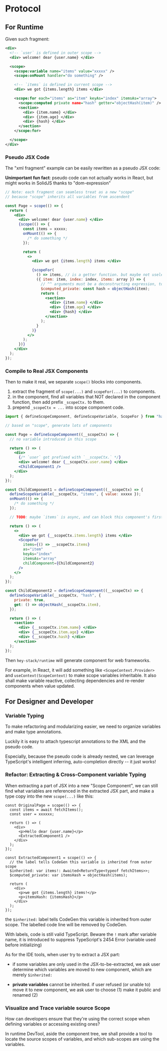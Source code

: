 # Protocol

## For Runtime

Given such fragment:

```xml
<div>
  <!-- `user` is defined in outer scope -->
  <div> welcome! dear {user.name} </div>

  <scope>
    <scope:variable name="items" value="xxxxx" />
    <scope:onMount handler="do something" />

    <!-- `items` is defined in current scope -->
    <div> we got {items.length} items </div>

    <scope:for each="items" as="item" keyAs="index" itemsAs="array">
      <scope:computed private name="hash" getter="objectHash(item)" />
      <section>
        <div> {item.name} </div>
        <div> {item.age} </div>
        <div> {hash} </div>
      </section>
    </scope:for>

  </scope>
</div>
```

### Pseudo JSX Code

The "xml fragment" example can be easily rewritten as a pseudo JSX code:

**Unimportant fun fact**: pseudo code can not actually works in React, but might works in SolidJS thanks to "dom-expression"

```jsx
// Note: each fragment can seamless treat as a new "scope"
// because "scope" inherits all variables from ascendent

const Page = scope(() => {
  return (
    <div>
      <div> welcome! dear {user.name} </div>
      {scope(() => {
        const items = xxxxx;
        onMount(() => {
          /* do something */
        });

        return (
          <>
            <div> we got {items.length} items </div>

            {scopeFor(
              () => items, // is a getter function. but maybe not useless in SolidJS because "props" is a reactive object and `props.items` already reactive
              ({ item: item, index: index, items: array }) => {
                // ^^ arguments must be a deconstructing expression, to make TypeScript works and CodeGen analyze
                $computed_private: const hash = objectHash(item);
                return (
                  <section>
                    <div> {item.name} </div>
                    <div> {item.age} </div>
                    <div> {hash} </div>
                  </section>
                );
              }
            )}
          </>
        );
      })}
    </div>
  );
});
```

### Compile to Real JSX Components

Then to make it real, we separate `scope()` blocks into components.

1. extract the fragment of `scope(...)` and `scopeFor(...)` to components.
2. in the component, find all variables that NOT declared in the component function, then add prefix `_scopeCtx.` to them.
3. prepend `_scopeCtx = ...` into scope component code.

```jsx
import { defineScopeComponent, defineScopeVariable, ScopeFor } from "hay-stack/runtime";

// based on "scope", generate lots of components

const Page = defineScopeComponent((__scopeCtx) => {
  // no variable introduced in this scope

  return () => (
    <div>
      {/* `user` got prefixed with `__scopeCtx.` */}
      <div> welcome! dear {__scopeCtx.user.name} </div>
      <ChildComponent1 />
    </div>
  );
});

const ChildComponent1 = defineScopeComponent((__scopeCtx) => {
  defineScopeVariable(__scopeCtx, "items", { value: xxxxx });
  onMount(() => {
    /* do something */
  });

  // TODO: maybe `items` is async, and can block this component's first rendering

  return () => (
    <>
      <div> we got {__scopeCtx.items.length} items </div>
      <ScopeFor
        items={() => __scopeCtx.items}
        as="item"
        keyAs="index"
        itemsAs="array"
        childComponent={ChildComponent2}
      />
    </>
  );
});

const ChildComponent2 = defineScopeComponent((__scopeCtx) => {
  defineScopeVariable(__scopeCtx, "hash", {
    private: true,
    get: () => objectHash(__scopeCtx.item),
  });

  return () => (
    <section>
      <div> {__scopeCtx.item.name} </div>
      <div> {__scopeCtx.item.age} </div>
      <div> {__scopeCtx.hash} </div>
    </section>
  );
});
```

Then `hey-stack/runtime` will generate component for web frameworks.

For example, in React, it will add something like `<ScopeContext.Provider>` and `useContext(ScopeContext)` to make scope variables inheritable. It also shall make variable reactive, collecting dependencies and re-render components when value updated.

## For Designer and Developer

### Variable Typing

To make refactoring and modularizing easier, we need to organize variables and make type annotations.

Luckily it is easy to attach typescript annotations to the XML and the pseudo code.

Especially, because the pseudo code is already nested, we can leverage TypeScript's intelligent inferring, auto-completion directly -- it just works!

### Refactor: Extracting & Cross-Component variable Typing

When extracting a part of JSX into a new "Scope Component", we can still find what variables are referenced in the extracted JSX part, and make a type copy into the new `scope(...)` like this:

```tsx
const OriginalPage = scope(() => {
  const items = await fetchItems();
  const user = xxxxxx;

  return () => (
    <div>
      <p>Hello dear {user.name}</p>
      <ExtractedComponent1 />
    </div>
  );
});

const ExtractedComponent1 = scope(() => {
  // the label tells CodeGen this variable is inherited from outer scope
  $inherited: var items!: Awaited<ReturnType<typeof fetchItems>>;
  $computed_private: var itemsHash = objectHash(items);

  return (
    <div>
      <p>we got {items.length} items!</p>
      <p>itemsHash: {itemsHash}</p>
    </div>
  );
});
```

the `$inherited:` label tells CodeGen this variable is inherited from outer scope. The labelled code line will be removed by CodeGen.

With labels, code is still valid TypeScript. Beware the `!` mark after variable name, it is introduced to suppress TypeScript's 2454 Error (variable used before initializing)

As for the IDE tools, when user try to extract a JSX part:

- if some variables are only used in the JSX-to-be-extracted, we ask user determine which variables are moved to new component, which are merely `$inherited:`

- **private variables** cannot be inherited. if user refused (or unable to) move it to new component, we ask user to choose (1) make it public and renamed (2)

### Visualize and Trace variable source Scope

How can developers ensure that they're using the correct scope when defining variables or accessing existing ones?

In runtime DevTool, aside the component tree, we shall provide a tool to locate the source scopes of variables, and which sub-scopes are using the variables.
